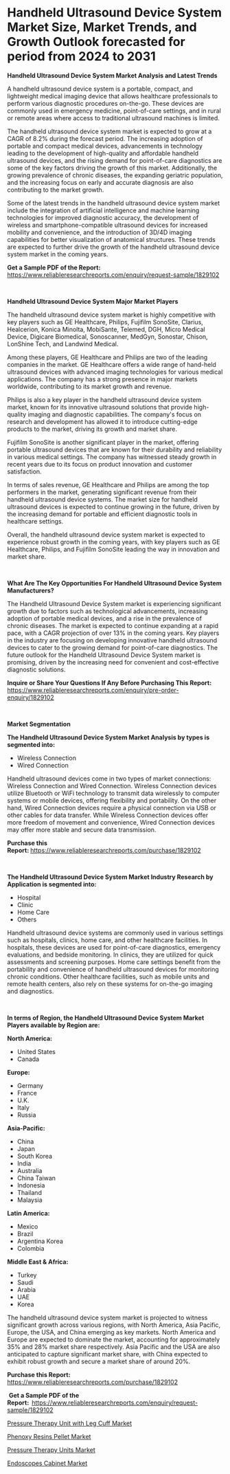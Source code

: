 <p><h1>Handheld Ultrasound Device System Market Size, Market Trends, and Growth Outlook forecasted for period from 2024 to 2031</h1></p><p><strong>Handheld Ultrasound Device System Market Analysis and Latest Trends</strong></p>
<p><p>A handheld ultrasound device system is a portable, compact, and lightweight medical imaging device that allows healthcare professionals to perform various diagnostic procedures on-the-go. These devices are commonly used in emergency medicine, point-of-care settings, and in rural or remote areas where access to traditional ultrasound machines is limited.</p><p>The handheld ultrasound device system market is expected to grow at a CAGR of 8.2% during the forecast period. The increasing adoption of portable and compact medical devices, advancements in technology leading to the development of high-quality and affordable handheld ultrasound devices, and the rising demand for point-of-care diagnostics are some of the key factors driving the growth of this market. Additionally, the growing prevalence of chronic diseases, the expanding geriatric population, and the increasing focus on early and accurate diagnosis are also contributing to the market growth.</p><p>Some of the latest trends in the handheld ultrasound device system market include the integration of artificial intelligence and machine learning technologies for improved diagnostic accuracy, the development of wireless and smartphone-compatible ultrasound devices for increased mobility and convenience, and the introduction of 3D/4D imaging capabilities for better visualization of anatomical structures. These trends are expected to further drive the growth of the handheld ultrasound device system market in the coming years.</p></p>
<p><strong>Get a Sample PDF of the Report:&nbsp;</strong> <a href="https://www.reliableresearchreports.com/enquiry/request-sample/1829102">https://www.reliableresearchreports.com/enquiry/request-sample/1829102</a></p>
<p>&nbsp;</p>
<p><strong>Handheld Ultrasound Device System Major Market Players</strong></p>
<p><p>The handheld ultrasound device system market is highly competitive with key players such as GE Healthcare, Philips, Fujifilm SonoSite, Clarius, Healcerion, Konica Minolta, MobiSante, Telemed, DGH, Micro Medical Device, Digicare Biomedical, Sonoscanner, MedGyn, Sonostar, Chison, LonShine Tech, and Landwind Medical.</p><p>Among these players, GE Healthcare and Philips are two of the leading companies in the market. GE Healthcare offers a wide range of hand-held ultrasound devices with advanced imaging technologies for various medical applications. The company has a strong presence in major markets worldwide, contributing to its market growth and revenue.</p><p>Philips is also a key player in the handheld ultrasound device system market, known for its innovative ultrasound solutions that provide high-quality imaging and diagnostic capabilities. The company's focus on research and development has allowed it to introduce cutting-edge products to the market, driving its growth and market share.</p><p>Fujifilm SonoSite is another significant player in the market, offering portable ultrasound devices that are known for their durability and reliability in various medical settings. The company has witnessed steady growth in recent years due to its focus on product innovation and customer satisfaction.</p><p>In terms of sales revenue, GE Healthcare and Philips are among the top performers in the market, generating significant revenue from their handheld ultrasound device systems. The market size for handheld ultrasound devices is expected to continue growing in the future, driven by the increasing demand for portable and efficient diagnostic tools in healthcare settings.</p><p>Overall, the handheld ultrasound device system market is expected to experience robust growth in the coming years, with key players such as GE Healthcare, Philips, and Fujifilm SonoSite leading the way in innovation and market share.</p></p>
<p>&nbsp;</p>
<p><strong>What Are The Key Opportunities For Handheld Ultrasound Device System Manufacturers?</strong></p>
<p><p>The Handheld Ultrasound Device System market is experiencing significant growth due to factors such as technological advancements, increasing adoption of portable medical devices, and a rise in the prevalence of chronic diseases. The market is expected to continue expanding at a rapid pace, with a CAGR projection of over 13% in the coming years. Key players in the industry are focusing on developing innovative handheld ultrasound devices to cater to the growing demand for point-of-care diagnostics. The future outlook for the Handheld Ultrasound Device System market is promising, driven by the increasing need for convenient and cost-effective diagnostic solutions.</p></p>
<p><strong>Inquire or Share Your Questions If Any Before Purchasing This Report:</strong> <a href="https://www.reliableresearchreports.com/enquiry/pre-order-enquiry/1829102">https://www.reliableresearchreports.com/enquiry/pre-order-enquiry/1829102</a></p>
<p>&nbsp;</p>
<p><strong>Market Segmentation</strong></p>
<p><strong>The Handheld Ultrasound Device System Market Analysis by types is segmented into:</strong></p>
<p><ul><li>Wireless Connection</li><li>Wired Connection</li></ul></p>
<p><p>Handheld ultrasound devices come in two types of market connections: Wireless Connection and Wired Connection. Wireless Connection devices utilize Bluetooth or WiFi technology to transmit data wirelessly to computer systems or mobile devices, offering flexibility and portability. On the other hand, Wired Connection devices require a physical connection via USB or other cables for data transfer. While Wireless Connection devices offer more freedom of movement and convenience, Wired Connection devices may offer more stable and secure data transmission.</p></p>
<p><strong>Purchase this Report:&nbsp;</strong><a href="https://www.reliableresearchreports.com/purchase/1829102">https://www.reliableresearchreports.com/purchase/1829102</a></p>
<p>&nbsp;</p>
<p><strong>The Handheld Ultrasound Device System Market Industry Research by Application is segmented into:</strong></p>
<p><ul><li>Hospital</li><li>Clinic</li><li>Home Care</li><li>Others</li></ul></p>
<p><p>Handheld ultrasound device systems are commonly used in various settings such as hospitals, clinics, home care, and other healthcare facilities. In hospitals, these devices are used for point-of-care diagnostics, emergency evaluations, and bedside monitoring. In clinics, they are utilized for quick assessments and screening purposes. Home care settings benefit from the portability and convenience of handheld ultrasound devices for monitoring chronic conditions. Other healthcare facilities, such as mobile units and remote health centers, also rely on these systems for on-the-go imaging and diagnostics.</p></p>
<p>&nbsp;</p>
<p><strong>In terms of Region, the Handheld Ultrasound Device System Market Players available by Region are:</strong></p>
<p>
    <p> <strong> North America: </strong>
        <ul>
            <li>United States</li>
            <li>Canada</li>
        </ul>
        </p> 
    <p> <strong> Europe: </strong>
        <ul>
            <li>Germany</li>
            <li>France</li>
            <li>U.K.</li>
            <li>Italy</li>
            <li>Russia</li>
        </ul>
        </p> 
    <p> <strong> Asia-Pacific: </strong>
        <ul>
            <li>China</li>
            <li>Japan</li>
            <li>South Korea</li>
            <li>India</li>
            <li>Australia</li>
            <li>China Taiwan</li>
            <li>Indonesia</li>
            <li>Thailand</li>
            <li>Malaysia</li>
        </ul>
        </p> 
    <p> <strong> Latin America: </strong>
        <ul>
            <li>Mexico</li>
            <li>Brazil</li>
            <li>Argentina Korea</li>
            <li>Colombia</li>
        </ul>
        </p> 
    <p> <strong> Middle East & Africa: </strong>
        <ul>
            <li>Turkey</li>
            <li>Saudi</li>
            <li>Arabia</li>
            <li>UAE</li>
            <li>Korea</li>
        </ul>
    </p>
    </p>
<p><p>The handheld ultrasound device system market is projected to witness significant growth across various regions, with North America, Asia Pacific, Europe, the USA, and China emerging as key markets. North America and Europe are expected to dominate the market, accounting for approximately 35% and 28% market share respectively. Asia Pacific and the USA are also anticipated to capture significant market share, with China expected to exhibit robust growth and secure a market share of around 20%.</p></p>
<p><strong>Purchase this Report: </strong><a href="https://www.reliableresearchreports.com/purchase/1829102">https://www.reliableresearchreports.com/purchase/1829102</a></p>
<p>&nbsp;<strong>Get a Sample PDF of the Report:&nbsp;&nbsp;</strong><a href="https://www.reliableresearchreports.com/enquiry/request-sample/1829102">https://www.reliableresearchreports.com/enquiry/request-sample/1829102</a></p>
<p><strong></strong></p>
<p><p><a href="https://github.com/GroverBarry/Market-Research-Report-List-4/blob/main/pressure-therapy-unit-with-leg-cuff-market.md">Pressure Therapy Unit with Leg Cuff Market</a></p><p><a href="https://issuu.com/reportprime-2/docs/phenoxy-resins-pellet-market-size-2030.pptx">Phenoxy Resins Pellet Market</a></p><p><a href="https://github.com/kathiaseamanalvaradovlprc2h/Market-Research-Report-List-1/blob/main/pressure-therapy-units-market.md">Pressure Therapy Units Market</a></p><p><a href="https://issuu.com/reportprime-2/docs/endoscopes-cabinet-market-size-2030.pptx">Endoscopes Cabinet Market</a></p></p>